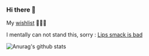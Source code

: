 ### Hi there 👋

My [wishlist](https://www.wishlistr.com/towry) 🦹🏻‍♂️

I mentally can not stand this, sorry : [Lips smack is bad](https://www.zhihu.com/question/407210880)


![Anurag's github stats](https://github-readme-stats.vercel.app/api?username=towry&show_icons=true&theme=radical)
